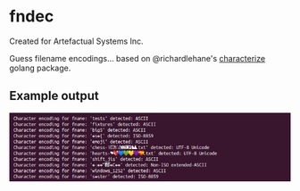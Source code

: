 # fndec

Created for Artefactual Systems Inc.

Guess filename encodings... based on @richardlehane's [characterize][char]
golang package.

## Example output
![alt text][example-one]

[char]: https://github.com/richardlehane/characterize "Characterize Package"
[example-one]: docs/images/example-output.png "Example encoding detection"
